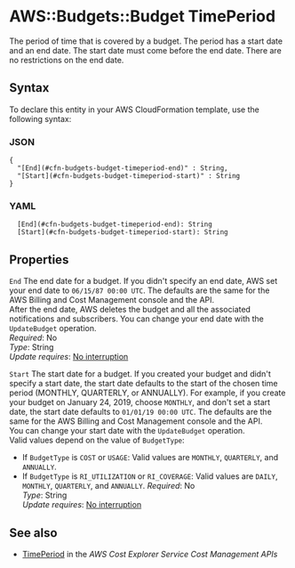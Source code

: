 # AWS::Budgets::Budget TimePeriod<a name="aws-properties-budgets-budget-timeperiod"></a>

The period of time that is covered by a budget\. The period has a start date and an end date\. The start date must come before the end date\. There are no restrictions on the end date\.

## Syntax<a name="aws-properties-budgets-budget-timeperiod-syntax"></a>

To declare this entity in your AWS CloudFormation template, use the following syntax:

### JSON<a name="aws-properties-budgets-budget-timeperiod-syntax.json"></a>

```
{
  "[End](#cfn-budgets-budget-timeperiod-end)" : String,
  "[Start](#cfn-budgets-budget-timeperiod-start)" : String
}
```

### YAML<a name="aws-properties-budgets-budget-timeperiod-syntax.yaml"></a>

```
  [End](#cfn-budgets-budget-timeperiod-end): String
  [Start](#cfn-budgets-budget-timeperiod-start): String
```

## Properties<a name="aws-properties-budgets-budget-timeperiod-properties"></a>

`End` <a name="cfn-budgets-budget-timeperiod-end"></a>
The end date for a budget\. If you didn't specify an end date, AWS set your end date to `06/15/87 00:00 UTC`\. The defaults are the same for the AWS Billing and Cost Management console and the API\.  
After the end date, AWS deletes the budget and all the associated notifications and subscribers\. You can change your end date with the `UpdateBudget` operation\.  
_Required_: No  
_Type_: String  
_Update requires_: [No interruption](https://docs.aws.amazon.com/AWSCloudFormation/latest/UserGuide/using-cfn-updating-stacks-update-behaviors.html#update-no-interrupt)

`Start` <a name="cfn-budgets-budget-timeperiod-start"></a>
The start date for a budget\. If you created your budget and didn't specify a start date, the start date defaults to the start of the chosen time period \(MONTHLY, QUARTERLY, or ANNUALLY\)\. For example, if you create your budget on January 24, 2019, choose `MONTHLY`, and don't set a start date, the start date defaults to `01/01/19 00:00 UTC`\. The defaults are the same for the AWS Billing and Cost Management console and the API\.  
You can change your start date with the `UpdateBudget` operation\.  
Valid values depend on the value of `BudgetType`:

- If `BudgetType` is `COST` or `USAGE`: Valid values are `MONTHLY`, `QUARTERLY`, and `ANNUALLY`\.
- If `BudgetType` is `RI_UTILIZATION` or `RI_COVERAGE`: Valid values are `DAILY`, `MONTHLY`, `QUARTERLY`, and `ANNUALLY`\.
  _Required_: No  
  _Type_: String  
  _Update requires_: [No interruption](https://docs.aws.amazon.com/AWSCloudFormation/latest/UserGuide/using-cfn-updating-stacks-update-behaviors.html#update-no-interrupt)

## See also<a name="aws-properties-budgets-budget-timeperiod--seealso"></a>

- [TimePeriod](https://docs.aws.amazon.com/aws-cost-management/latest/APIReference/API_budgets_TimePeriod.html) in the _AWS Cost Explorer Service Cost Management APIs_
